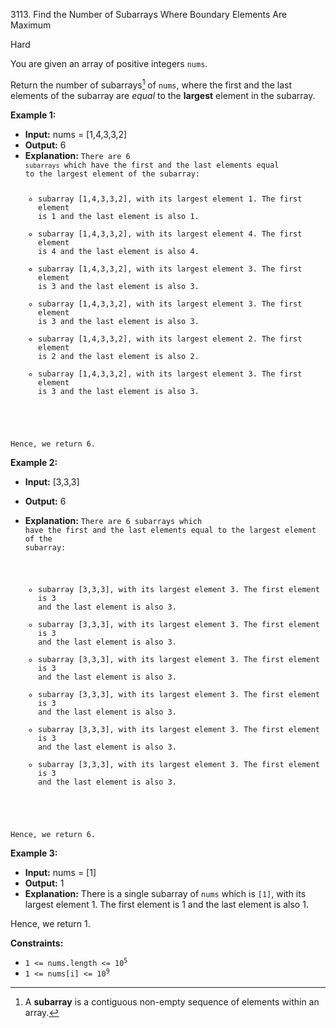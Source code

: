 3113\. Find the Number of Subarrays Where Boundary Elements Are Maximum

Hard

You are given an array of positive integers `nums`.

Return the number of subarrays[^1] of `nums`, where the first and the last elements of the subarray are _equal_ to the **largest** element in the subarray.

**Example 1:**

- **Input:** nums = [1,4,3,3,2]
- **Output:** 6
- **Explanation:** 
<code>There are 6 `subarrays` which have the first and the last elements equal to the largest element of the subarray:
  - subarray [1,4,3,3,2], with its largest element 1. The first element is 1 and the last element is also 1.
  - subarray [1,4,3,3,2], with its largest element 4. The first element is 4 and the last element is also 4.
  - subarray [1,4,3,3,2], with its largest element 3. The first element is 3 and the last element is also 3.
  - subarray [1,4,3,3,2], with its largest element 3. The first element is 3 and the last element is also 3.
  - subarray [1,4,3,3,2], with its largest element 2. The first element is 2 and the last element is also 2.
  - subarray [1,4,3,3,2], with its largest element 3. The first element is 3 and the last element is also 3.

Hence, we return 6.
</code>

**Example 2:**

- **Input:** [3,3,3]
- **Output:** 6
- **Explanation:** 
<code>There are 6 subarrays which have the first and the last elements equal to the largest element of the subarray:

  - subarray [3,3,3], with its largest element 3. The first element is 3 and the last element is also 3.
  - subarray [3,3,3], with its largest element 3. The first element is 3 and the last element is also 3.
  - subarray [3,3,3], with its largest element 3. The first element is 3 and the last element is also 3.
  - subarray [3,3,3], with its largest element 3. The first element is 3 and the last element is also 3.
  - subarray [3,3,3], with its largest element 3. The first element is 3 and the last element is also 3.
  - subarray [3,3,3], with its largest element 3. The first element is 3 and the last element is also 3.

Hence, we return 6.
</code>

**Example 3:**

- **Input:** nums = [1]
- **Output:** 1
- **Explanation:** There is a single subarray of `nums` which is `[1]`, with its largest element 1. The first element is 1 and the last element is also 1.

Hence, we return 1.

**Constraints:**

- <code>1 <= nums.length <= 10<sup>5</sup></code>
- <code>1 <= nums[i] <= 10<sup>9</sup></code>

[^1]: A **subarray** is a contiguous non-empty sequence of elements within an array.